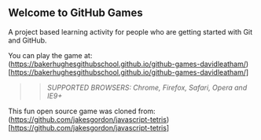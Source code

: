 ## Welcome to GitHub Games

A project based learning activity for people who are getting started with Git and GitHub.

You can play the game at: (https://bakerhughesgithubschool.github.io/github-games-davidleatham/)[https://bakerhughesgithubschool.github.io/github-games-davidleatham/]

>> _*SUPPORTED BROWSERS*: Chrome, Firefox, Safari, Opera and IE9+_

This fun open source game was cloned from: (https://github.com/jakesgordon/javascript-tetris)[https://github.com/jakesgordon/javascript-tetris]
